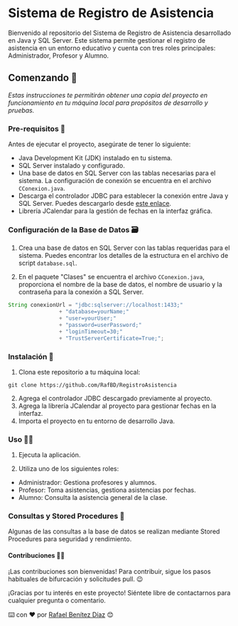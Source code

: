 # Sistema de Registro de Asistencia

Bienvenido al repositorio del Sistema de Registro de Asistencia desarrollado en Java y SQL Server. Este sistema permite gestionar el registro de asistencia en un entorno educativo y cuenta con tres roles principales: Administrador, Profesor y Alumno.

## Comenzando 🚀
_Estas instrucciones te permitirán obtener una copia del proyecto en funcionamiento en tu máquina local para propósitos de desarrollo y pruebas._

### Pre-requisitos 📝

Antes de ejecutar el proyecto, asegúrate de tener lo siguiente:

- Java Development Kit (JDK) instalado en tu sistema.
- SQL Server instalado y configurado.
- Una base de datos en SQL Server con las tablas necesarias para el sistema. La configuración de conexión se encuentra en el archivo `CConexion.java`.
- Descarga el controlador JDBC para establecer la conexión entre Java y SQL Server. Puedes descargarlo desde [este enlace](https://learn.microsoft.com/en-us/sql/connect/jdbc/download-microsoft-jdbc-driver-for-sql-server?view=sql-server-ver16).
- Librería JCalendar para la gestión de fechas en la interfaz gráfica.

### Configuración de la Base de Datos 🗃️

1. Crea una base de datos en SQL Server con las tablas requeridas para el sistema. Puedes encontrar los detalles de la estructura en el archivo de script `database.sql`.

2. En el paquete "Clases" se encuentra el archivo `CConexion.java`, proporciona el nombre de la base de datos, el nombre de usuario y la contraseña para la conexión a SQL Server.

```java
String conexionUrl = "jdbc:sqlserver://localhost:1433;"
                + "database=yourName;"
                + "user=yourUser;"
                + "password=userPassword;"
                + "loginTimeout=30;"
                + "TrustServerCertificate=True;";
```
### Instalación 🔧
1. Clona este repositorio a tu máquina local:

```
git clone https://github.com/RafBD/RegistroAsistencia
```

2. Agrega el controlador JDBC descargado previamente al proyecto.
3. Agrega la librería JCalendar al proyecto para gestionar fechas en la interfaz.
4. Importa el proyecto en tu entorno de desarrollo Java.

### Uso 🤚🏽

1. Ejecuta la aplicación.

2. Utiliza uno de los siguientes roles:

- Administrador: Gestiona profesores y alumnos.
- Profesor: Toma asistencias, gestiona asistencias por fechas.
- Alumno: Consulta la asistencia general de la clase.

### Consultas y Stored Procedures 🔎
Algunas de las consultas a la base de datos se realizan mediante Stored Procedures para seguridad y rendimiento.

#### Contribuciones 🙌🏽
¡Las contribuciones son bienvenidas! Para contribuir, sigue los pasos habituales de bifurcación y solicitudes pull. 😉

¡Gracias por tu interés en este proyecto! Siéntete libre de contactarnos para cualquier pregunta o comentario.

⌨️ con ❤️ por [Rafael Benítez Díaz](https://github.com/RafBD) 😊
